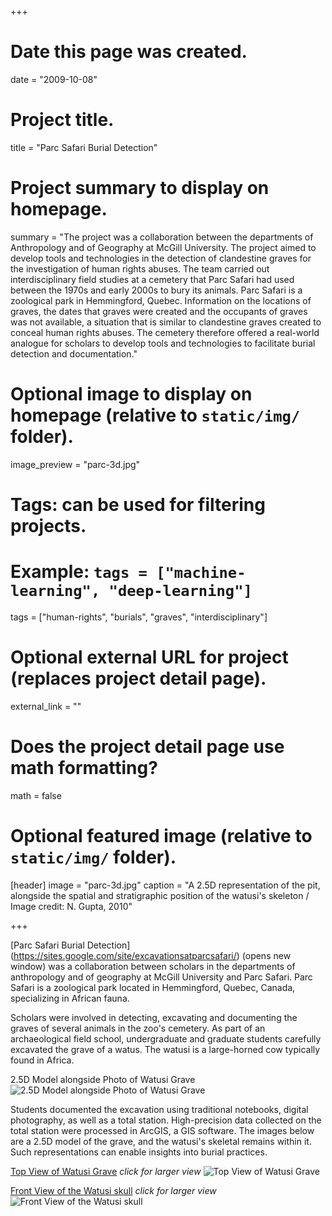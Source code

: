 +++
# Date this page was created.
date = "2009-10-08"

# Project title.
title = "Parc Safari Burial Detection"

# Project summary to display on homepage.
summary = "The project was a collaboration between the departments of Anthropology and of Geography at McGill University. The project aimed to develop tools and technologies in the detection of clandestine graves for the investigation of human rights abuses. The team carried out interdisciplinary field studies at a cemetery that Parc Safari had used between the 1970s and early 2000s to bury its animals. Parc Safari is a zoological park in Hemmingford, Quebec. Information on the locations of graves, the dates that graves were created and the occupants of graves was not available, a situation that is similar to clandestine graves created to conceal human rights abuses. The cemetery therefore offered a real-world analogue for scholars to develop tools and technologies to facilitate burial detection and documentation."

# Optional image to display on homepage (relative to `static/img/` folder).
image_preview = "parc-3d.jpg"

# Tags: can be used for filtering projects.
# Example: `tags = ["machine-learning", "deep-learning"]`
tags = ["human-rights", "burials", "graves", "interdisciplinary"]

# Optional external URL for project (replaces project detail page).
external_link = ""

# Does the project detail page use math formatting?
math = false

# Optional featured image (relative to `static/img/` folder).
[header]
image = "parc-3d.jpg"
caption = "A 2.5D representation of the pit, alongside the spatial and stratigraphic position of the watusi's skeleton / Image credit: N. Gupta, 2010"

+++

[Parc Safari Burial Detection] (https://sites.google.com/site/excavationsatparcsafari/) (opens new window) was a collaboration between scholars in the departments of anthropology and of geography at McGill University and Parc Safari. Parc Safari is a zoological park located in Hemmingford, Quebec, Canada, specializing in African fauna.

Scholars were involved in detecting, excavating and documenting the graves of several animals in the zoo's cemetery. As part of an archaeological field school, undergraduate and graduate students carefully excavated the grave of a watus. The watusi is a large-horned cow typically found in Africa.

2.5D Model alongside Photo of Watusi Grave ![2.5D Model alongside Photo of Watusi Grave](/img/parc_3d&photo.jpg)

Students documented the excavation using traditional notebooks, digital photography, as well as a total station. High-precision data collected on the total station were processed in ArcGIS, a GIS software. The images below are a 2.5D model of the grave, and the watusi's skeletal remains within it. Such representations can enable insights into burial practices.

[Top View of Watusi Grave](/img/graveTop.png) *click for larger view* ![Top View of Watusi Grave](/img/graveTop.png)

[Front View of the Watusi skull](/img/graveFront.png) *click for larger view* ![Front View of the Watusi skull](/img/graveFront.png)
